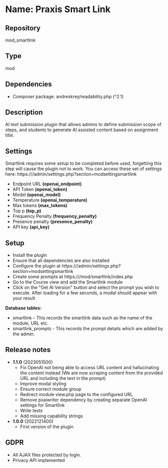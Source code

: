 # Name: Praxis Smart Link

## Repository
mod_smartlink

## Type
mod

## Dependencies
- Composer package: andreskrey/readability.php (^2.1)
## Description
AI text submission plugin that allows admins to define submission scope of steps, and students to generate AI assisted content based on assignment title.

## Settings
Smartlink requires some setup to be completed before used, forgetting this step will cause the plugin not to work.
You can access these set of settings here: https://<site>/admin/settings.php?section=modsettingsmartlink

- Endpoint URL **(openai_endpoint)**
- API Token **(openai_token)**
- Model **(openai_model)**
- Temperature **(openai_temperature)**
- Max tokens **(max_tokens)**
- Top p **(top_p)**
- Frequency Penalty **(frequency_penalty)**
- Presence penalty **(presence_penalty)**
- API key **(api_key)**

## Setup
- Install the plugin
- Ensure that all dependencies are also installed
- Configure the plugin at https://<site>/admin/settings.php?section=modsettingsmartlink
- Create some prompts at https://<site>/mod/smartlink/index.php
- Go to the Course view and add the Smartlink module
- Click on the "Get AI Version" button and select the prompt you wish to execute. After loading for a few seconds, a modal should appear with your result

**Database tables:**
- smartlink - This records the smartlink data such as the name of the module, URL etc.
- smartlink_prompts - This records the prompt details which are added by the admin.

## Release notes
- **1.1.0** (2023051500)
  - Fix OpenAI not being able to access URL content and hallucinating the content instead (We are now scraping content from the provided URL and including the text in the prompt)
  - Improve modal styling
  - Ensure correct module group
  - Redirect module view.php page to the configured URL
  - Remove pxaiwriter dependency by creating separate OpenAI settings for Smartlink
  - Write tests
  - Add missing capability strings
- **1.0.0** (2022121400)
  - First version of the plugin

## GDPR
- All AJAX files protected by login.
- Privacy API implemented
